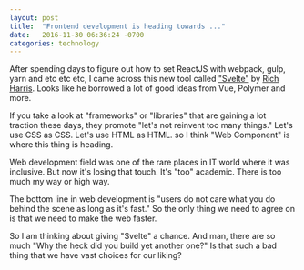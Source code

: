 ```yaml
---
layout: post
title:  "Frontend development is heading towards ..."
date:   2016-11-30 06:36:24 -0700
categories: technology 
---
```


After spending days to figure out how to set ReactJS with webpack, gulp, yarn and etc etc etc, I came across this new tool called ["Svelte"](https://svelte.technology/) 
by [Rich Harris](https://twitter.com/Rich_Harris). Looks like he borrowed a lot of good ideas from Vue, Polymer and more.

If you take a look at "frameworks" or "libraries" that are gaining a lot traction these days, they promote "let's not reinvent too many things." Let's use CSS as CSS.
Let's use HTML as HTML. so I think "Web Component" is where this thing is heading.

Web development field was one of the rare places in IT world where it was inclusive. But now it's losing that touch. It's "too" academic. 
There is too much my way or high way.

The bottom line in web development is "users do not care what you do behind the scene as long as it's fast." So the only thing we need to agree on is that we 
need to make the web faster.

So I am thinking about giving "Svelte" a chance. And man, there are so much "Why the heck did you build yet another one?" Is that such a bad thing that we have
vast choices for our liking?